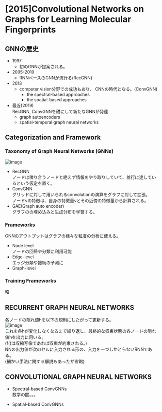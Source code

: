# [2015]Convolutional Networks on Graphs for Learning Molecular Fingerprints  
## GNNの歴史  
- 1997
    - 初のGNNが提案される。  
- 2005-2010 
    - RNNベースのGNNが流行る(RecGNN)  
- 2013
    - computer vision分野での成功もあり、 CNNの時代となる。(ConvGNN)  
        - the spectral-based approaches
        - the spatial-based approaches
- 最近(2019)  
    RecGNN, ConvGNNを礎にして新たなGNNが発達  
    - graph autoencoders
    - spatial-temporal graph neural networks 
## Categorization and Framework  
###  Taxonomy of Graph Neural Networks (GNNs)  
![image](https://user-images.githubusercontent.com/54636129/201639105-bb0fe819-be66-4088-887c-e742924e5256.png)  
- RecGNN  
ノードは隣り合うノードと絶えず情報をやり取りしていて、並行に達しているという仮定を置く。
- ConvGNN  
グリッドに対して用いられるconvolutionの演算をグラフに対して拡張。  
ノードvの特徴は、自身の特徴量vとその近傍の特徴量から計算される。  
- GAE(Graph auto encoder)  
グラフのの埋め込みと生成分布を学習する。  

###  Frameworks  
GNNのアウトプットはグラフの様々な粒度の分析に使える。  
- Node level  
ノードの回帰や分類に利用可能
- Edge-level  
エッジ分類や接続の予測に  
- Graph-level  

### Training Frameworks  
略  
  
##  RECURRENT GRAPH NEURAL NETWORKS  
各ノードの隠れ値hを以下の規則にしたがって更新する。    
![image](https://user-images.githubusercontent.com/54636129/201643718-6ea4a1aa-76fc-4306-8e45-d7a0a83fdd68.png)  
これを各hが変化しなくなるまで繰り返し、最終的な収束状態の各ノードの隠れ値hを出力に用いる。  
(f()は収縮写像であれば収束が約束される。)  
NNの出力値が次のセルに入力される形の、入力を一つしかとらないRNNである。  
(細かい手法に関する解説もあったが省略)  
  
## CONVOLUTIONAL GRAPH NEURAL NETWORKS  
- Spectral-based ConvGNNs  
数学の闇。。。
  
- Spatial-based ConvGNNs  


